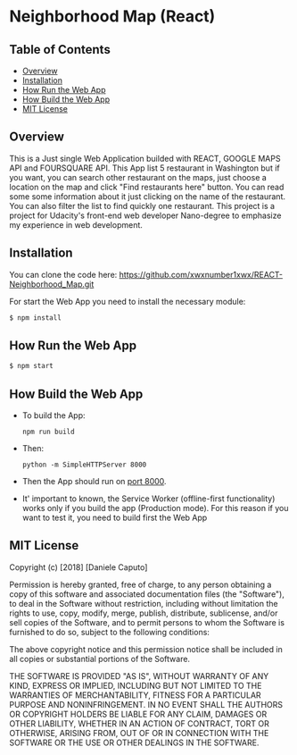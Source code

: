 # Neighborhood Map (React)

## Table of Contents

* [Overview](##overview)
* [Installation](##Installation)
* [How Run the Web App](##how-run-the-web-app)
* [How Build the Web App](##how-build-the-web-app)
* [MIT License](#mit-license)

## Overview
This is a Just single Web Application builded with REACT, GOOGLE MAPS API and FOURSQUARE API. This App list 5 restaurant in Washington but if you want, you can search other restaurant on the maps, just choose a location on the map and click "Find restaurants here" button. You can read some some information about it just clicking on the name of the restaurant. You can also filter the list to find quickly one restaurant.
This project is a project for Udacity's front-end web developer Nano-degree to emphasize my experience in web development.

## Installation

You can clone the code here: https://github.com/xwxnumber1xwx/REACT-Neighborhood_Map.git

For start the Web App you need to install the necessary module:
```bash
$ npm install
```
## How Run the Web App

```bash
$ npm start
```

## How Build the Web App
* To build the App:

	`npm run build`

* Then:

	`python -m SimpleHTTPServer 8000`
* Then the App should run on [port 8000](http://localhost:8000).

* It' important to known, the Service Worker (offline-first functionality) works only if you build the app (Production mode). For this reason if you want to test it, you need to build first the Web App

## MIT License

Copyright (c) [2018] [Daniele Caputo]

Permission is hereby granted, free of charge, to any person obtaining a copy
of this software and associated documentation files (the "Software"), to deal
in the Software without restriction, including without limitation the rights
to use, copy, modify, merge, publish, distribute, sublicense, and/or sell
copies of the Software, and to permit persons to whom the Software is
furnished to do so, subject to the following conditions:

The above copyright notice and this permission notice shall be included in all
copies or substantial portions of the Software.

THE SOFTWARE IS PROVIDED "AS IS", WITHOUT WARRANTY OF ANY KIND, EXPRESS OR
IMPLIED, INCLUDING BUT NOT LIMITED TO THE WARRANTIES OF MERCHANTABILITY,
FITNESS FOR A PARTICULAR PURPOSE AND NONINFRINGEMENT. IN NO EVENT SHALL THE
AUTHORS OR COPYRIGHT HOLDERS BE LIABLE FOR ANY CLAIM, DAMAGES OR OTHER
LIABILITY, WHETHER IN AN ACTION OF CONTRACT, TORT OR OTHERWISE, ARISING FROM,
OUT OF OR IN CONNECTION WITH THE SOFTWARE OR THE USE OR OTHER DEALINGS IN THE
SOFTWARE.